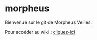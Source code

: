# morpheus
Bienvenue sur le git de Morpheus Veilles.

Pour accéder au wiki : <a href="https://github.com/opensourcevillage-ch/morpheus/wiki">cliquez-ici</a>
